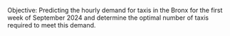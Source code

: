 Objective: Predicting the hourly demand for taxis in the Bronx for the first week of September 2024 and determine the optimal number of taxis required to meet this demand.
